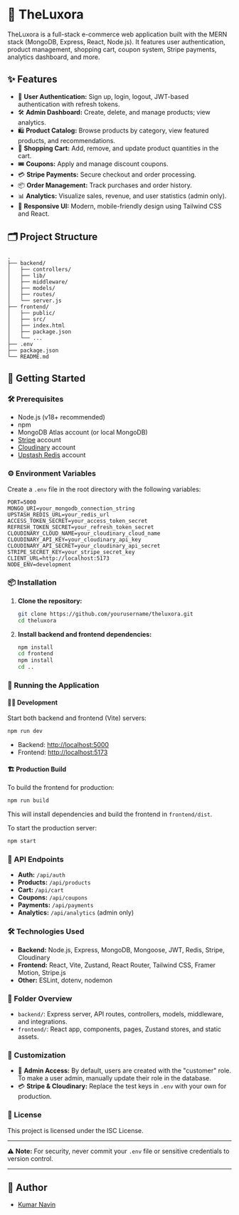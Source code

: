 # 🌟 TheLuxora

TheLuxora is a full-stack e-commerce web application built with the MERN stack (MongoDB, Express, React, Node.js). It features user authentication, product management, shopping cart, coupon system, Stripe payments, analytics dashboard, and more.

## ✨ Features

- 🔐 **User Authentication:** Sign up, login, logout, JWT-based authentication with refresh tokens.
- 🛠️ **Admin Dashboard:** Create, delete, and manage products; view analytics.
- 🛍️ **Product Catalog:** Browse products by category, view featured products, and recommendations.
- 🛒 **Shopping Cart:** Add, remove, and update product quantities in the cart.
- 🎟️ **Coupons:** Apply and manage discount coupons.
- 💳 **Stripe Payments:** Secure checkout and order processing.
- 📦 **Order Management:** Track purchases and order history.
- 📊 **Analytics:** Visualize sales, revenue, and user statistics (admin only).
- 📱 **Responsive UI:** Modern, mobile-friendly design using Tailwind CSS and React.

## 🗂️ Project Structure

```
.
├── backend/
│   ├── controllers/
│   ├── lib/
│   ├── middleware/
│   ├── models/
│   ├── routes/
│   └── server.js
├── frontend/
│   ├── public/
│   ├── src/
│   ├── index.html
│   ├── package.json
│   └── ...
├── .env
├── package.json
└── README.md
```

## 🚀 Getting Started

### 🛠️ Prerequisites

- Node.js (v18+ recommended)
- npm
- MongoDB Atlas account (or local MongoDB)
- [Stripe](https://stripe.com/) account
- [Cloudinary](https://cloudinary.com/) account
- [Upstash Redis](https://upstash.com/) account

### ⚙️ Environment Variables

Create a `.env` file in the root directory with the following variables:

```
PORT=5000
MONGO_URI=your_mongodb_connection_string
UPSTASH_REDIS_URL=your_redis_url
ACCESS_TOKEN_SECRET=your_access_token_secret
REFRESH_TOKEN_SECRET=your_refresh_token_secret
CLOUDINARY_CLOUD_NAME=your_cloudinary_cloud_name
CLOUDINARY_API_KEY=your_cloudinary_api_key
CLOUDINARY_API_SECRET=your_cloudinary_api_secret
STRIPE_SECRET_KEY=your_stripe_secret_key
CLIENT_URL=http://localhost:5173
NODE_ENV=development
```

### 📦 Installation

1. **Clone the repository:**
   ```sh
   git clone https://github.com/yourusername/theluxora.git
   cd theluxora
   ```

2. **Install backend and frontend dependencies:**
   ```sh
   npm install
   cd frontend
   npm install
   cd ..
   ```

### 🏃 Running the Application

#### 🧑‍💻 Development

Start both backend and frontend (Vite) servers:

```sh
npm run dev
```

- Backend: [http://localhost:5000](http://localhost:5000)
- Frontend: [http://localhost:5173](http://localhost:5173)

#### 🏗️ Production Build

To build the frontend for production:

```sh
npm run build
```

This will install dependencies and build the frontend in `frontend/dist`.

To start the production server:

```sh
npm start
```

### 🔗 API Endpoints

- **Auth:** `/api/auth`
- **Products:** `/api/products`
- **Cart:** `/api/cart`
- **Coupons:** `/api/coupons`
- **Payments:** `/api/payments`
- **Analytics:** `/api/analytics` (admin only)

### 🛠️ Technologies Used

- **Backend:** Node.js, Express, MongoDB, Mongoose, JWT, Redis, Stripe, Cloudinary
- **Frontend:** React, Vite, Zustand, React Router, Tailwind CSS, Framer Motion, Stripe.js
- **Other:** ESLint, dotenv, nodemon

### 📁 Folder Overview

- `backend/`: Express server, API routes, controllers, models, middleware, and integrations.
- `frontend/`: React app, components, pages, Zustand stores, and static assets.

### 📝 Customization

- 👑 **Admin Access:** By default, users are created with the "customer" role. To make a user admin, manually update their role in the database.
- 💳 **Stripe & Cloudinary:** Replace the test keys in `.env` with your own for production.

### 📄 License

This project is licensed under the ISC License.

---

⚠️ **Note:** For security, never commit your `.env` file or sensitive credentials to version control.

---

## 👤 Author

- [Kumar Navin](https://github.com/Navin0062)